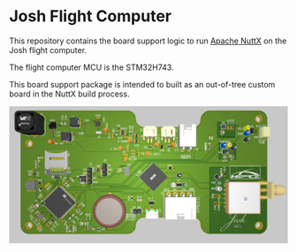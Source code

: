 # Josh Flight Computer

This repository contains the board support logic to run [Apache NuttX][nuttx] on the Josh flight computer.

The flight computer MCU is the STM32H743.

This board support package is intended to built as an out-of-tree custom board in the NuttX build process.

![Josh Rev A](./docs/josh-rev-a.png)

[nuttx]: https://github.com/apache/nuttx

